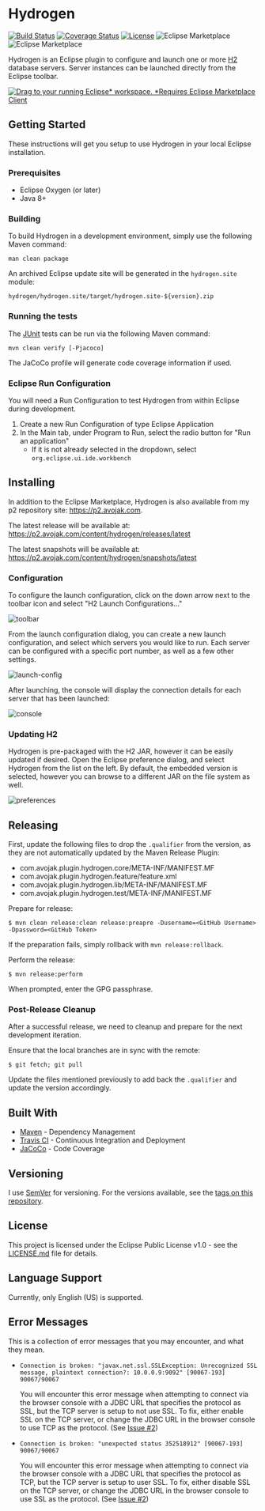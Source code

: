 # Hydrogen

[![Build Status](https://travis-ci.org/avojak/hydrogen.svg?branch=master)](https://travis-ci.org/avojak/hydrogen) [![Coverage Status](https://coveralls.io/repos/github/avojak/hydrogen/badge.svg?branch=master)](https://coveralls.io/github/avojak/hydrogen?branch=master) [![License](https://img.shields.io/badge/license-EPL%201.0-blue.svg)](https://opensource.org/licenses/EPL-1.0) ![Eclipse Marketplace](https://img.shields.io/eclipse-marketplace/v/hydrogen.svg) ![Eclipse Marketplace](https://img.shields.io/eclipse-marketplace/dt/Hydrogen.svg)

Hydrogen is an Eclipse plugin to configure and launch one or more [H2](http://www.h2database.com/html/main.html) database servers. Server instances can be launched directly from the Eclipse toolbar.

[![Drag to your running Eclipse* workspace. *Requires Eclipse Marketplace Client](https://marketplace.eclipse.org/sites/all/themes/solstice/public/images/marketplace/btn-install.png)](http://marketplace.eclipse.org/marketplace-client-intro?mpc_install=4581942 "Drag to your running Eclipse* workspace. *Requires Eclipse Marketplace Client")

## Getting Started

These instructions will get you setup to use Hydrogen in your local Eclipse installation.

### Prerequisites

 - Eclipse Oxygen (or later)
 - Java 8+
 
### Building

To build Hydrogen in a development environment, simply use the following Maven command:

```
man clean package
```

An archived Eclipse update site will be generated in the `hydrogen.site` module:

```
hydrogen/hydrogen.site/target/hydrogen.site-${version}.zip
```

### Running the tests

The [JUnit](http://junit.org/junit4/) tests can be run via the following Maven command:

```
mvn clean verify [-Pjacoco]
```

The JaCoCo profile will generate code coverage information if used.

### Eclipse Run Configuration

You will need a Run Configuration to test Hydrogen from within Eclipse during development.

1. Create a new Run Configuration of type Eclipse Application
2. In the Main tab, under Program to Run, select the radio button for "Run an application"
   - If it is not already selected in the dropdown, select `org.eclipse.ui.ide.workbench`

## Installing

In addition to the Eclipse Marketplace, Hydrogen is also available from my p2 repository site: https://p2.avojak.com.

The latest release will be available at: https://p2.avojak.com/content/hydrogen/releases/latest

The latest snapshots will be available at: https://p2.avojak.com/content/hydrogen/snapshots/latest

### Configuration

To configure the launch configuration, click on the down arrow next to the toolbar icon and select "H2 Launch Configurations..."

![toolbar](img/toolbar.png)

From the launch configuration dialog, you can create a new launch configuration, and select which servers you would like to run. Each server can be configured with a specific port number, as well as a few other settings.

![launch-config](img/launch-config.png)

After launching, the console will display the connection details for each server that has been launched:

![console](img/console.png)

### Updating H2

Hydrogen is pre-packaged with the H2 JAR, however it can be easily updated if desired. Open the Eclipse preference dialog, and select Hydrogen from the list on the left. By default, the embedded version is selected, however you can browse to a different JAR on the file system as well.

![preferences](img/preferences.png)

## Releasing

First, update the following files to drop the `.qualifier` from the version, as they are not automatically updated by the Maven Release Plugin:

* com.avojak.plugin.hydrogen.core/META-INF/MANIFEST.MF
* com.avojak.plugin.hydrogen.feature/feature.xml
* com.avojak.plugin.hydrogen.lib/META-INF/MANIFEST.MF
* com.avojak.plugin.hydrogen.test/META-INF/MANIFEST.MF

Prepare for release:

```console
$ mvn clean release:clean release:preapre -Dusername=<GitHub Username> -Dpassword=<GitHub Token>
```

If the preparation fails, simply rollback with `mvn release:rollback`.

Perform the release:

```console
$ mvn release:perform
```

When prompted, enter the GPG passphrase.

### Post-Release Cleanup

After a successful release, we need to cleanup and prepare for the next development iteration.

Ensure that the local branches are in sync with the remote:

```console
$ git fetch; git pull
```

Update the files mentioned previously to add back the `.qualifier` and update the version accordingly.

## Built With

* [Maven](https://maven.apache.org/) - Dependency Management
* [Travis CI](https://travis-ci.org) - Continuous Integration and Deployment
* [JaCoCo](http://www.eclemma.org/jacoco/) - Code Coverage

## Versioning

I use [SemVer](http://semver.org/) for versioning. For the versions available, see the [tags on this repository](https://github.com/your/project/tags). 

## License

This project is licensed under the Eclipse Public License v1.0 - see the [LICENSE.md](LICENSE.md) file for details.

## Language Support

Currently, only English (US) is supported.

## Error Messages

This is a collection of error messages that you may encounter, and what they mean.

* `Connection is broken: "javax.net.ssl.SSLException: Unrecognized SSL message, plaintext connection?: 10.0.0.9:9092" [90067-193] 90067/90067`

    You will encounter this error message when attempting to connect via the browser console with a JDBC URL that specifies the protocol as SSL, but the TCP server is setup to not use SSL. To fix, either enable SSL on the TCP server, or change the JDBC URL in the browser console to use TCP as the protocol. (See [Issue #2](https://github.com/avojak/hydrogen/issues/2))

* `Connection is broken: "unexpected status 352518912" [90067-193] 90067/90067`

    You will encounter this error message when attempting to connect via the browser console with a JDBC URL that specifies the protocol as TCP, but the TCP server is setup to user SSL. To fix, either disable SSL on the TCP server, or change the JDBC URL in the browser console to use SSL as the protocol. (See [Issue #2](https://github.com/avojak/hydrogen/issues/2))
